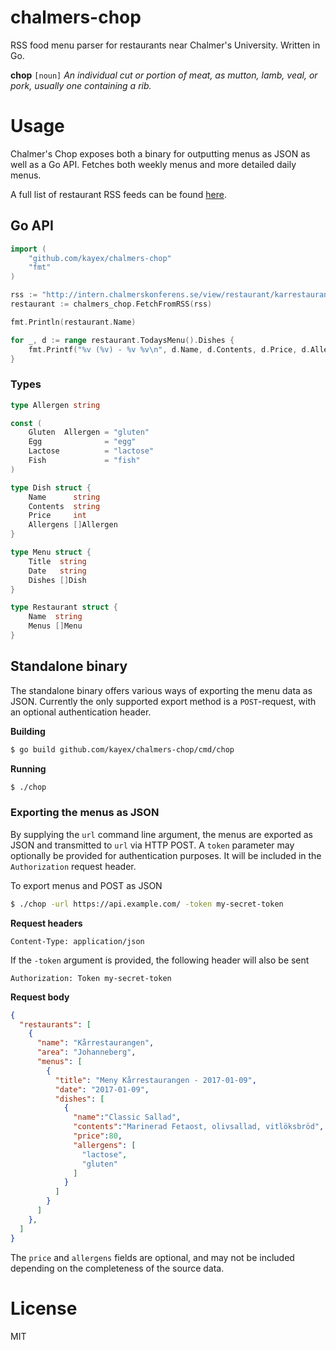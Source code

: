 # chalmers-chop
RSS food menu parser for restaurants near Chalmer's University. Written in Go.

**chop** `[noun]` *An individual cut or portion of meat, as mutton, lamb, veal, or pork, usually one containing a rib.*

# Usage
Chalmer's Chop exposes both a binary for outputting menus as JSON as well as a Go API. Fetches both weekly menus and more detailed daily menus.

A full list of restaurant RSS feeds can be found [here](http://chalmerskonferens.se/en/rss-2/).

## Go API
```go
import (
	"github.com/kayex/chalmers-chop"
	"fmt"
)

rss := "http://intern.chalmerskonferens.se/view/restaurant/karrestaurangen/Veckomeny.rss"
restaurant := chalmers_chop.FetchFromRSS(rss)

fmt.Println(restaurant.Name)

for _, d := range restaurant.TodaysMenu().Dishes {
	fmt.Printf("%v (%v) - %v %v\n", d.Name, d.Contents, d.Price, d.Allergens)
}
```

### Types
```go
type Allergen string

const (
	Gluten  Allergen = "gluten"
	Egg              = "egg"
	Lactose          = "lactose"
	Fish             = "fish"
)

type Dish struct {
	Name      string
	Contents  string
	Price     int
	Allergens []Allergen
}

type Menu struct {
	Title  string
	Date   string
	Dishes []Dish
}

type Restaurant struct {
	Name  string
	Menus []Menu
}

```

## Standalone binary
The standalone binary offers various ways of exporting the menu data as JSON. Currently the only supported export method is a `POST`-request, with an optional authentication header.

**Building**
```bash
$ go build github.com/kayex/chalmers-chop/cmd/chop
```

**Running**
```bash
$ ./chop
```

### Exporting the menus as JSON
By supplying the `url` command line argument, the menus are exported as JSON and transmitted to `url` via HTTP POST. A `token` parameter may optionally be provided for authentication purposes. It will be included in the `Authorization` request header.

To export menus and POST as JSON
```bash
$ ./chop -url https://api.example.com/ -token my-secret-token
```

**Request headers**
```http
Content-Type: application/json
```

If the `-token` argument is provided, the following header will also be sent
```http
Authorization: Token my-secret-token
```

**Request body**
```json
{
  "restaurants": [
    {
      "name": "Kårrestaurangen",
      "area": "Johanneberg",
      "menus": [
        {
          "title": "Meny Kårrestaurangen - 2017-01-09",
          "date": "2017-01-09",
          "dishes": [
            {  
              "name":"Classic Sallad",
              "contents":"Marinerad Fetaost, olivsallad, vitlöksbröd",
              "price":80,
              "allergens": [  
                "lactose",
                "gluten"
              ]
            }
          ]
        }
      ]
    },
  ]
}
```
The `price` and `allergens` fields are optional, and may not be included depending on the completeness of the source data.

# License
MIT
